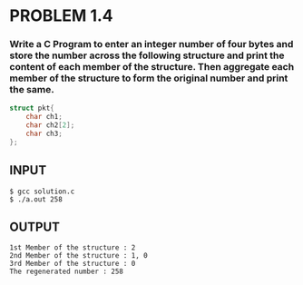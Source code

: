 # PROBLEM 1.4
### Write a C Program to enter an integer number of four bytes and store the number across the following structure and print the content of each member of the structure. Then aggregate each member of the structure to form the original number and print the same.
```C
struct pkt{
	char ch1;
	char ch2[2];
	char ch3;
};
```
## INPUT
```
$ gcc solution.c
$ ./a.out 258
```
## OUTPUT
```
1st Member of the structure : 2
2nd Member of the structure : 1, 0
3rd Member of the structure : 0
The regenerated number : 258
```